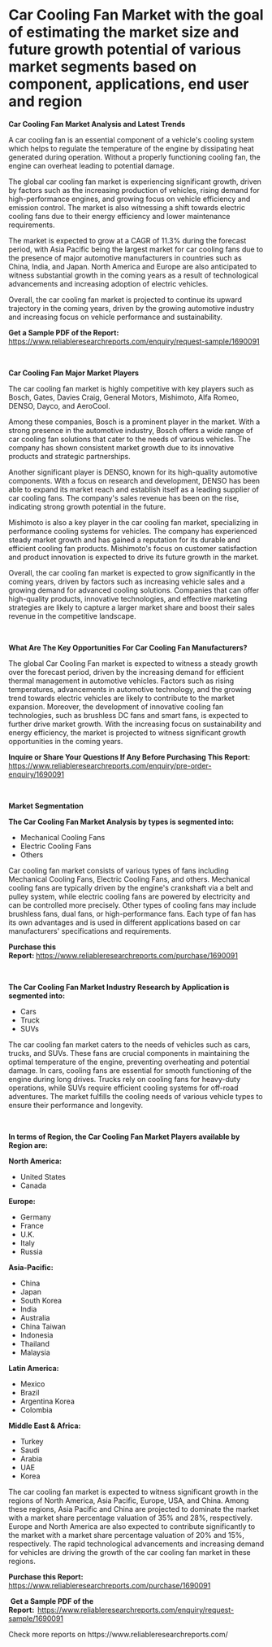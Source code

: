 <p><h1>Car Cooling Fan Market with the goal of estimating the market size and future growth potential of various market segments based on component, applications, end user and region</h1></p><p><strong>Car Cooling Fan Market Analysis and Latest Trends</strong></p>
<p><p>A car cooling fan is an essential component of a vehicle's cooling system which helps to regulate the temperature of the engine by dissipating heat generated during operation. Without a properly functioning cooling fan, the engine can overheat leading to potential damage.</p><p>The global car cooling fan market is experiencing significant growth, driven by factors such as the increasing production of vehicles, rising demand for high-performance engines, and growing focus on vehicle efficiency and emission control. The market is also witnessing a shift towards electric cooling fans due to their energy efficiency and lower maintenance requirements.</p><p>The market is expected to grow at a CAGR of 11.3% during the forecast period, with Asia Pacific being the largest market for car cooling fans due to the presence of major automotive manufacturers in countries such as China, India, and Japan. North America and Europe are also anticipated to witness substantial growth in the coming years as a result of technological advancements and increasing adoption of electric vehicles.</p><p>Overall, the car cooling fan market is projected to continue its upward trajectory in the coming years, driven by the growing automotive industry and increasing focus on vehicle performance and sustainability.</p></p>
<p><strong>Get a Sample PDF of the Report:&nbsp;</strong> <a href="https://www.reliableresearchreports.com/enquiry/request-sample/1690091">https://www.reliableresearchreports.com/enquiry/request-sample/1690091</a></p>
<p>&nbsp;</p>
<p><strong>Car Cooling Fan Major Market Players</strong></p>
<p><p>The car cooling fan market is highly competitive with key players such as Bosch, Gates, Davies Craig, General Motors, Mishimoto, Alfa Romeo, DENSO, Dayco, and AeroCool. </p><p>Among these companies, Bosch is a prominent player in the market. With a strong presence in the automotive industry, Bosch offers a wide range of car cooling fan solutions that cater to the needs of various vehicles. The company has shown consistent market growth due to its innovative products and strategic partnerships.</p><p>Another significant player is DENSO, known for its high-quality automotive components. With a focus on research and development, DENSO has been able to expand its market reach and establish itself as a leading supplier of car cooling fans. The company's sales revenue has been on the rise, indicating strong growth potential in the future.</p><p>Mishimoto is also a key player in the car cooling fan market, specializing in performance cooling systems for vehicles. The company has experienced steady market growth and has gained a reputation for its durable and efficient cooling fan products. Mishimoto's focus on customer satisfaction and product innovation is expected to drive its future growth in the market.</p><p>Overall, the car cooling fan market is expected to grow significantly in the coming years, driven by factors such as increasing vehicle sales and a growing demand for advanced cooling solutions. Companies that can offer high-quality products, innovative technologies, and effective marketing strategies are likely to capture a larger market share and boost their sales revenue in the competitive landscape.</p></p>
<p>&nbsp;</p>
<p><strong>What Are The Key Opportunities For Car Cooling Fan Manufacturers?</strong></p>
<p><p>The global Car Cooling Fan market is expected to witness a steady growth over the forecast period, driven by the increasing demand for efficient thermal management in automotive vehicles. Factors such as rising temperatures, advancements in automotive technology, and the growing trend towards electric vehicles are likely to contribute to the market expansion. Moreover, the development of innovative cooling fan technologies, such as brushless DC fans and smart fans, is expected to further drive market growth. With the increasing focus on sustainability and energy efficiency, the market is projected to witness significant growth opportunities in the coming years.</p></p>
<p><strong>Inquire or Share Your Questions If Any Before Purchasing This Report:</strong> <a href="https://www.reliableresearchreports.com/enquiry/pre-order-enquiry/1690091">https://www.reliableresearchreports.com/enquiry/pre-order-enquiry/1690091</a></p>
<p>&nbsp;</p>
<p><strong>Market Segmentation</strong></p>
<p><strong>The Car Cooling Fan Market Analysis by types is segmented into:</strong></p>
<p><ul><li>Mechanical Cooling Fans</li><li>Electric Cooling Fans</li><li>Others</li></ul></p>
<p><p>Car cooling fan market consists of various types of fans including Mechanical Cooling Fans, Electric Cooling Fans, and others. Mechanical cooling fans are typically driven by the engine's crankshaft via a belt and pulley system, while electric cooling fans are powered by electricity and can be controlled more precisely. Other types of cooling fans may include brushless fans, dual fans, or high-performance fans. Each type of fan has its own advantages and is used in different applications based on car manufacturers' specifications and requirements.</p></p>
<p><strong>Purchase this Report:&nbsp;</strong><a href="https://www.reliableresearchreports.com/purchase/1690091">https://www.reliableresearchreports.com/purchase/1690091</a></p>
<p>&nbsp;</p>
<p><strong>The Car Cooling Fan Market Industry Research by Application is segmented into:</strong></p>
<p><ul><li>Cars</li><li>Truck</li><li>SUVs</li></ul></p>
<p><p>The car cooling fan market caters to the needs of vehicles such as cars, trucks, and SUVs. These fans are crucial components in maintaining the optimal temperature of the engine, preventing overheating and potential damage. In cars, cooling fans are essential for smooth functioning of the engine during long drives. Trucks rely on cooling fans for heavy-duty operations, while SUVs require efficient cooling systems for off-road adventures. The market fulfills the cooling needs of various vehicle types to ensure their performance and longevity.</p></p>
<p>&nbsp;</p>
<p><strong>In terms of Region, the Car Cooling Fan Market Players available by Region are:</strong></p>
<p>
    <p> <strong> North America: </strong>
        <ul>
            <li>United States</li>
            <li>Canada</li>
        </ul>
        </p> 
    <p> <strong> Europe: </strong>
        <ul>
            <li>Germany</li>
            <li>France</li>
            <li>U.K.</li>
            <li>Italy</li>
            <li>Russia</li>
        </ul>
        </p> 
    <p> <strong> Asia-Pacific: </strong>
        <ul>
            <li>China</li>
            <li>Japan</li>
            <li>South Korea</li>
            <li>India</li>
            <li>Australia</li>
            <li>China Taiwan</li>
            <li>Indonesia</li>
            <li>Thailand</li>
            <li>Malaysia</li>
        </ul>
        </p> 
    <p> <strong> Latin America: </strong>
        <ul>
            <li>Mexico</li>
            <li>Brazil</li>
            <li>Argentina Korea</li>
            <li>Colombia</li>
        </ul>
        </p> 
    <p> <strong> Middle East & Africa: </strong>
        <ul>
            <li>Turkey</li>
            <li>Saudi</li>
            <li>Arabia</li>
            <li>UAE</li>
            <li>Korea</li>
        </ul>
    </p>
    </p>
<p><p>The car cooling fan market is expected to witness significant growth in the regions of North America, Asia Pacific, Europe, USA, and China. Among these regions, Asia Pacific and China are projected to dominate the market with a market share percentage valuation of 35% and 28%, respectively. Europe and North America are also expected to contribute significantly to the market with a market share percentage valuation of 20% and 15%, respectively. The rapid technological advancements and increasing demand for vehicles are driving the growth of the car cooling fan market in these regions.</p></p>
<p><strong>Purchase this Report: </strong><a href="https://www.reliableresearchreports.com/purchase/1690091">https://www.reliableresearchreports.com/purchase/1690091</a></p>
<p>&nbsp;<strong>Get a Sample PDF of the Report:&nbsp;&nbsp;</strong><a href="https://www.reliableresearchreports.com/enquiry/request-sample/1690091">https://www.reliableresearchreports.com/enquiry/request-sample/1690091</a></p>
<p><strong></strong></p>
<p>Check more reports on https://www.reliableresearchreports.com/</p>
